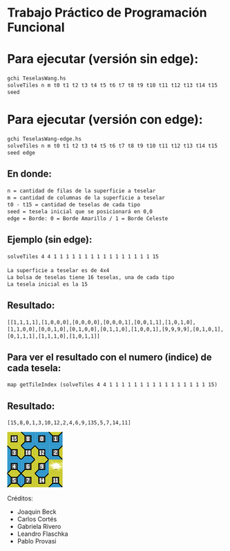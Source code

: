 Trabajo Práctico de Programación Funcional
==========================================

Para ejecutar (versión sin edge):
=================================
    gchi TeselasWang.hs
    solveTiles n m t0 t1 t2 t3 t4 t5 t6 t7 t8 t9 t10 t11 t12 t13 t14 t15 seed

Para ejecutar (versión con edge):
=================================
    gchi TeselasWang-edge.hs
    solveTiles n m t0 t1 t2 t3 t4 t5 t6 t7 t8 t9 t10 t11 t12 t13 t14 t15 seed edge

En donde:
---------
    n = cantidad de filas de la superficie a teselar
    m = cantidad de columnas de la superficie a teselar
    t0 - t15 = cantidad de teselas de cada tipo
    seed = tesela inicial que se posicionará en 0,0
    edge = Borde: 0 = Borde Amarillo / 1 = Borde Celeste

Ejemplo (sin edge):
-------------------
    solveTiles 4 4 1 1 1 1 1 1 1 1 1 1 1 1 1 1 1 1 15

    La superficie a teselar es de 4x4
    La bolsa de teselas tiene 16 teselas, una de cada tipo
    La tesela inicial es la 15

Resultado:
----------
    [[1,1,1,1],[1,0,0,0],[0,0,0,0],[0,0,0,1],[0,0,1,1],[1,0,1,0],[1,1,0,0],[0,0,1,0],[0,1,0,0],[0,1,1,0],[1,0,0,1],[9,9,9,9],[0,1,0,1],[0,1,1,1],[1,1,1,0],[1,0,1,1]]

Para ver el resultado con el numero (indice) de cada tesela:
------------------------------------------------------------

    map getTileIndex (solveTiles 4 4 1 1 1 1 1 1 1 1 1 1 1 1 1 1 1 1 15)


Resultado:
----------

    [15,8,0,1,3,10,12,2,4,6,9,135,5,7,14,11]
    
![teselado_4x4](sin_edge_4x4_15.gif)
    

Créditos:
- Joaquin Beck
- Carlos Cortés
- Gabriela Rivero
- Leandro Flaschka
- Pablo Provasi
